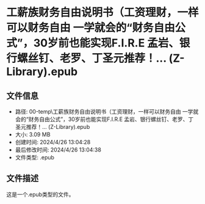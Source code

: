﻿# 工薪族财务自由说明书（工资理财，一样可以财务自由 一学就会的“财务自由公式”，30岁前也能实现F.I.R.E 孟岩、银行螺丝钉、老罗、丁圣元推荐！... (Z-Library).epub

## 文件信息
- 路径: 00-temp\工薪族财务自由说明书（工资理财，一样可以财务自由 一学就会的“财务自由公式”，30岁前也能实现F.I.R.E 孟岩、银行螺丝钉、老罗、丁圣元推荐！... (Z-Library).epub
- 大小: 3.09 MB
- 创建时间: 2024/4/26 13:04:28
- 最后修改时间: 2024/4/26 13:04:38
- 文件类型: .epub

## 文件描述
这是一个.epub类型的文件。

